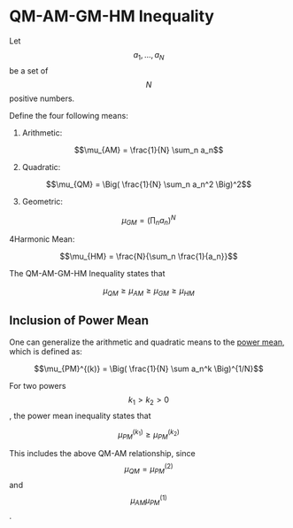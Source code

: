 # QM-AM-GM-HM Inequality

Let $$a_1, ..., a_N$$ be a set of $$N$$ positive numbers.

Define the four following means:

1. Arithmetic:

$$\mu_{AM} = \frac{1}{N} \sum_n a_n$$

2. Quadratic:

$$\mu_{QM} = \Big( \frac{1}{N} \sum_n a_n^2 \Big)^2$$

3. Geometric:

$$\mu_{GM} = \Big( \prod_n a_n \Big)^N$$

4Harmonic Mean:

$$\mu_{HM} = \frac{N}{\sum_n \frac{1}{a_n}}$$

The QM-AM-GM-HM Inequality states that 

$$ \mu_{QM} \geq \mu_{AM}  \geq \mu_{GM} \geq \mu_{HM} $$


## Inclusion of Power Mean

One can generalize the arithmetic and quadratic means to the [power mean](power_mean.md), which is 
defined as:

$$\mu_{PM}^{(k)} = \Big( \frac{1}{N} \sum a_n^k \Big)^{1/N}$$

For two powers $$k_1> k_2 > 0$$, the power mean inequality states that

$$\mu_{PM}^{(k_1)} \geq \mu_{PM}^{(k_2)}$$

This includes the above QM-AM relationship, since $$\mu_{QM} = \mu_{PM}^{(2)}$$ and $$\mu_{AM} \mu_{PM}^{(1)}$$.